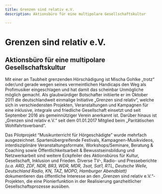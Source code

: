 ```yaml
---
title: Grenzen sind relativ e.V.
description: Aktionsbüro für eine multipolare Gesellschaftskultur

---
```

# Grenzen sind relativ e.V.

## Aktionsbüro für eine multipolare Gesellschaftskultur

Mit einer an Taubheit grenzenden Hörschädigung ist Mischa Gohlke „trotz“ oder/und gerade wegen seines vermeintlichen Handicaps den Weg als Profimusiker eingeschlagen und hat damit das scheinbar Unmögliche möglich gemacht. Als glaubwürdiger Botschafter initiierte er im Oktober 2011 die deutschlandweit einmalige Initiative „Grenzen sind relativ“, welche sich in verschiedensten Projekten, Veranstaltungen und Kampagnen für eine inklusive, integrale und friedliche Gesellschaft einsetzt und seit September 2016 als gemeinnütziger Verein anerkannt ist. Darüber hinaus ist „Grenzen sind relativ e.V.“ seit dem 01.01.2017 Mitglied beim „Paritätischen Wohlfahrtsverband“.

Das Pilotprojekt “Мusikunterricht für Hörgeschädigte” wurde mehrfach ausgezeichnet. Spartenübergreifende Festivals,  Kampagnen-Musikvideos, interdisziplinäre Veranstaltungsformate, Workshops/Seminare, Beratung & Coaching sowie Öffentlichkeitsarbeit & Bewusstseinsbildung und Netzwerkarbeit sind weitere Eckpfeiler des Aktionsbüros für Kultur, Gesellschaft, Inklusion und Frieden. Diverse TV-, Radio- und Presseberichte _(u.a. ARD, ZDF, NDR, BR3, WDR, MDR, 3sat, Sat1, RTL, Deutsche Welle, Deutschland Radio, KN, TAZ, MOPO, Hamburger Abendblatt)_ dokumentieren das öffentliche Interesse an den „Grenzen sind relativ e.V.“-Projekten, die eine Pionierfunktion in der Realisierung ganzheitlicher Gesellschaftsprozesse ausüben.